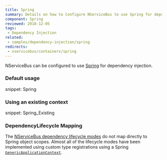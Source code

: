 ```yaml
---
title: Spring
summary: Details on how to Configure NServiceBus to use Spring for dependency injection. Includes usage examples as well as lifecycle mappings.
component: Spring
reviewed: 2018-12-05
tags:
 - Dependency Injection
related:
 - samples/dependency-injection/spring
redirects:
 - nservicebus/containers/spring
---
```



NServiceBus can be configured to use [Spring](https://www.springframework.net/) for dependency injection.


### Default usage

snippet: Spring


### Using an existing context

snippet: Spring_Existing


### DependencyLifecycle Mapping

The [NServiceBus dependency lifecycle modes](/nservicebus/dependency-injection/#built-in-default-container) do not map directly to Spring object scopes. Almost all of the lifecycle modes have been implemented using custom type registrations using a Spring [`GenericApplicationContext`](https://springframework.net/docs/1.1-RC1/sdk/1.1/html/Spring.Core~Spring.Context.Support.GenericApplicationContext.html).
